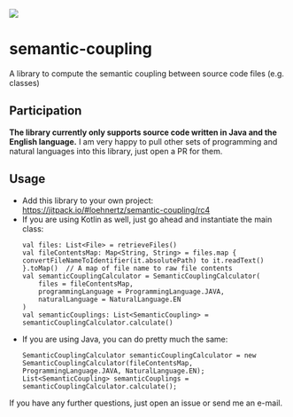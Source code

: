 [![](https://jitpack.io/v/loehnertz/semantic-coupling.svg)](https://jitpack.io/#loehnertz/semantic-coupling)

# semantic-coupling
A library to compute the semantic coupling between source code files (e.g. classes)

## Participation
**The library currently only supports source code written in Java and the English language.**
I am very happy to pull other sets of programming and natural languages into this library, just open a PR for them.

## Usage
- Add this library to your own project: https://jitpack.io/#loehnertz/semantic-coupling/rc4
- If you are using Kotlin as well, just go ahead and instantiate the main class:
   ```
   val files: List<File> = retrieveFiles()
   val fileContentsMap: Map<String, String> = files.map { convertFileNameToIdentifier(it.absolutePath) to it.readText() }.toMap()  // A map of file name to raw file contents
   val semanticCouplingCalculator = SemanticCouplingCalculator(
       files = fileContentsMap,
       programmingLanguage = ProgrammingLanguage.JAVA,
       naturalLanguage = NaturalLanguage.EN
   )
   val semanticCouplings: List<SemanticCoupling> = semanticCouplingCalculator.calculate()
   ```
- If you are using Java, you can do pretty much the same:
    ```
    SemanticCouplingCalculator semanticCouplingCalculator = new SemanticCouplingCalculator(fileContentsMap, ProgrammingLanguage.JAVA, NaturalLanguage.EN);
    List<SemanticCoupling> semanticCouplings = semanticCouplingCalculator.calculate();
    ```

If you have any further questions, just open an issue or send me an e-mail.
